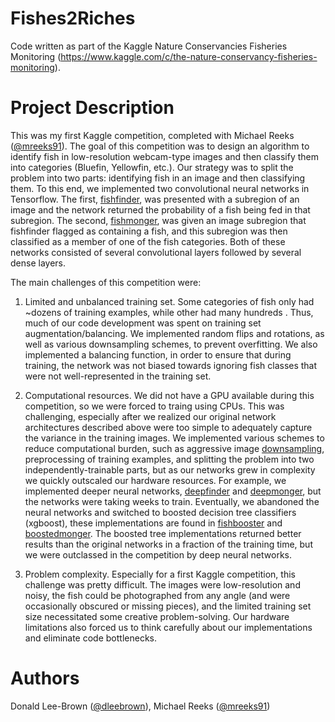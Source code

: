 # Fishes2Riches
Code written as part of the Kaggle Nature Conservancies Fisheries Monitoring (https://www.kaggle.com/c/the-nature-conservancy-fisheries-monitoring). 

# Project Description
This was my first Kaggle competition, completed with Michael Reeks ([@mreeks91](https://github.com/mreeks91)). The goal of this competition was to design an algorithm to identify fish in low-resolution webcam-type images and then classify them into categories (Bluefin, Yellowfin, etc.). Our strategy was to split the problem into two parts: identifying fish in an image and then classifying them. To this end, we implemented two convolutional neural networks in Tensorflow. The first, [fishfinder](https://github.com/dleebrown/Fishes2Riches/blob/master/FISHFINDERv7.py), was presented with a subregion of an image and the network returned the probability of a fish being fed in that subregion. The second, [fishmonger](https://github.com/dleebrown/Fishes2Riches/blob/master/FISHMONGERv4.py), was given an image subregion that fishfinder flagged as containing a fish, and this subregion was then classified as a member of one of the fish categories. Both of these networks consisted of several convolutional layers followed by several dense layers. 

The main challenges of this competition were:

1. Limited and unbalanced training set. Some categories of fish only had ~dozens of training examples, while other had many hundreds . Thus, much of our code development was spent on training set augmentation/balancing. We implemented random flips and rotations, as well as various downsampling schemes, to prevent overfitting. We also implemented a balancing function, in order to ensure that during training, the network was not biased towards ignoring fish classes that were not well-represented in the training set. 

2. Computational resources. We did not have a GPU available during this competition, so we were forced to traing using CPUs. This was challenging, especially after we realized our original network architectures described above were too simple to adequately capture the variance in the training images. We implemented various schemes to reduce computational burden, such as aggressive image [downsampling](https://github.com/dleebrown/Fishes2Riches/blob/master/downsampler.py), preprocessing of training examples, and splitting the problem into two independently-trainable parts, but as our networks grew in complexity we quickly outscaled our hardware resources. For example, we implemented deeper neural networks, [deepfinder](https://github.com/dleebrown/Fishes2Riches/blob/master/deepFISHFINDERv1.py) and 
[deepmonger](https://github.com/dleebrown/Fishes2Riches/blob/master/deepFISHMONGERv2.py), but the networks were taking weeks to train. Eventually, we abandoned the neural networks and switched to boosted decision tree classifiers (xgboost), these implementations are found in [fishbooster](https://github.com/dleebrown/Fishes2Riches/blob/master/FISHBOOSTERv2.py) and 
[boostedmonger](https://github.com/dleebrown/Fishes2Riches/blob/master/BOOSTEDMONGERv2.py). The boosted tree implementations returned better results than the original networks in a fraction of the training time, but we were outclassed in the competition by deep neural networks. 

3. Problem complexity. Especially for a first Kaggle competition, this challenge was pretty difficult. The images were low-resolution and noisy, the fish could be photographed from any angle (and were occasionally obscured or missing pieces), and the limited training set size necessitated some creative problem-solving. Our hardware limitations also forced us to think carefully about our implementations and eliminate code bottlenecks. 

# Authors
Donald Lee-Brown ([@dleebrown](https://github.com/dleebrown)), Michael Reeks ([@mreeks91](https://github.com/mreeks91))



